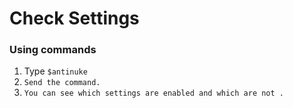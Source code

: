# Check Settings

### Using commands

1. Type `$antinuke`
2. `Send the command.`
3. `You can see which settings are enabled and which are not .`

